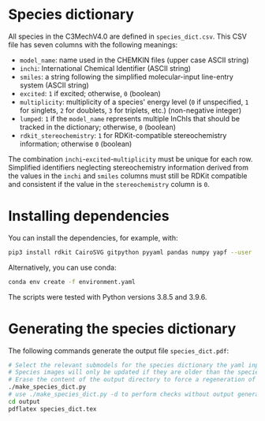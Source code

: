 # Species dictionary

All species in the C3MechV4.0 are defined in `species_dict.csv`. This CSV file has
seven columns with the following meanings:
- `model_name`: name used in the CHEMKIN files (upper case ASCII string)
- `inchi`:  International Chemical Identifier (ASCII string)
- `smiles`: a string following the simplified molecular-input line-entry system 
  (ASCII string)
- `excited`: `1` if excited; otherwise, `0` (boolean)
- `multiplicity`: multiplicity of a species' energy level (`0` if unspecified,
  `1` for singlets, `2` for doublets, `3` for triplets, etc.) (non-negative 
  integer)
- `lumped`: `1` if the `model_name` represents multiple InChIs that should be 
  tracked in the dictionary; otherwise, `0` (boolean)
- `rdkit_stereochemistry`: `1` for RDKit-compatible stereochemistry information; 
  otherwise `0` (boolean)

The combination `inchi`-`excited`-`multiplicity` must be unique for each row.
Simplified identifiers neglecting stereochemistry information derived from the
values in the `inchi` and `smiles` columns must still be RDKit compatible and 
consistent if the value in the `stereochemistry` column is `0`.

# Installing dependencies

You can install the dependencies, for example, with:

```sh
pip3 install rdkit CairoSVG gitpython pyyaml pandas numpy yapf --user
```

Alternatively, you can use conda:

```sh
conda env create -f environment.yaml
```

The scripts were tested with Python versions 3.8.5 and 3.9.6.

# Generating the species dictionary

The following commands generate the output file `species_dict.pdf`:

```sh
# Select the relevant submodels for the species dictionary the yaml input (default is submodels.yaml).
# Species images will only be updated if they are older than the species dictionary CSV file. 
# Erase the content of the output directory to force a regeneration of the species images. 
./make_species_dict.py
# use ./make_species_dict.py -d to perform checks without output generation (faster)
cd output
pdflatex species_dict.tex
```
